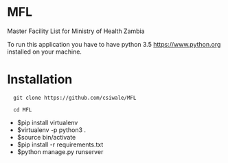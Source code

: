 # MFL
Master Facility List for Ministry of Health Zambia

To run this application you have to have python 3.5 https://www.python.org installed on your machine.

# Installation

```346 
  git clone https://github.com/csiwale/MFL
```
```346
  cd MFL
```
- $pip install virtualenv
- $virtualenv -p python3 .
- $source bin/activate
- $pip install -r requirements.txt
- $python manage.py runserver
